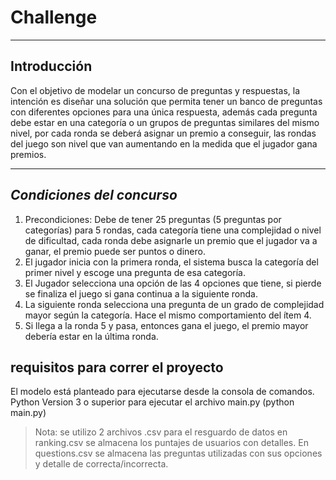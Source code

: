 # Challenge
___
## Introducción

Con el objetivo de modelar un concurso de preguntas y respuestas, la intención es diseñar
una solución que permita tener un banco de preguntas con diferentes opciones para una
única respuesta, además cada pregunta debe estar en una categoría o un grupos de
preguntas similares del mismo nivel, por cada ronda se deberá asignar un premio a conseguir,
las rondas del juego son nivel que van aumentando en la medida que el jugador gana premios.
___
## _Condiciones del concurso_

1. Precondiciones: Debe de tener 25 preguntas (5 preguntas por categorías) para 5
rondas, cada categoría tiene una complejidad o nivel de dificultad, cada ronda debe
asignarle un premio que el jugador va a ganar, el premio puede ser puntos o dinero.
2. El jugador inicia con la primera ronda, el sistema busca la categoría del primer nivel y
escoge una pregunta de esa categoría.
3. El Jugador selecciona una opción de las 4 opciones que tiene, si pierde se finaliza el
juego si gana continua a la siguiente ronda.
4. La siguiente ronda selecciona una pregunta de un grado de complejidad mayor según
la categoría. Hace el mismo comportamiento del ítem 4.
5. Si llega a la ronda 5 y pasa, entonces gana el juego, el premio mayor debería estar en
la última ronda.


## requisitos para correr el proyecto

El modelo está planteado para ejecutarse desde la consola de comandos.
Python Version 3 o superior para ejecutar el archivo main.py (python main.py)


> Nota: se utilizo 2 archivos .csv para el resguardo de datos 
> en ranking.csv se almacena los puntajes de usuarios con detalles.
> En questions.csv se almacena las preguntas utilizadas con sus 
opciones y detalle de correcta/incorrecta.  



[//]: #